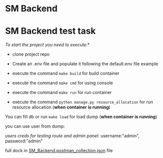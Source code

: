 # SM Backend

# SM Backend test task

*To start the project you need to execute:**

* clone project repo
* Create an .env file and populate it following the default.env file example



* execute the command `make build` for build container
* execute the command `make cmd` for using console
* execute the command `make run` for run container
* execute the command `python manage.py resource_allocation` for run resource allocation (**when container is running**)

You can fill db or run `make load` for load dump (**when container is running**)


you can use user from dump:

*users creds for testing route and admin panel:*
 username:"admin", password:"admin"


full dock in [SM_Backend.postman_collection.json](SM_Backend.postman_collection.json) file





